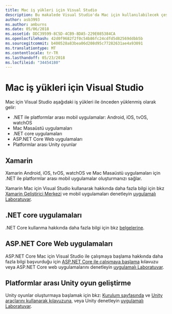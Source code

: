 ```yaml
---
title: Mac iş yükleri için Visual Studio
description: Bu makalede Visual Studio'da Mac için kullanılabilecek çeşitli iş yükleri
author: asb3993
ms.author: amburns
ms.date: 05/06/2018
ms.assetid: DDC39599-8C5D-4CB9-8DA5-229E085384CA
ms.openlocfilehash: 42d0f9682f2f0c54b86fc24cdfd5d82569ddbb5b
ms.sourcegitcommit: b400528a83bea06d208d95c77282631ae4a93091
ms.translationtype: MT
ms.contentlocale: tr-TR
ms.lasthandoff: 05/23/2018
ms.locfileid: "34454180"
---
```

# <a name="visual-studio-for-mac-workloads"></a>Mac iş yükleri için Visual Studio

Mac için Visual Studio aşağıdaki iş yükleri ile önceden yüklenmiş olarak gelir:

* .NET ile platformlar arası mobil uygulamalar: Android, iOS, tvOS, watchOS
* Mac Masaüstü uygulamaları
* .NET core uygulamaları
* ASP.NET Core Web uygulamaları
* Platformlar arası Unity oyunlar

## <a name="xamarin"></a>Xamarin

Xamarin Android, iOS, tvOS, watchOS ve Mac Masaüstü uygulamaları için .NET ile platformlar arası mobil uygulamalar oluşturmanızı sağlar.

Xamarin Mac için Visual Studio kullanarak hakkında daha fazla bilgi için bkz [Xamarin Geliştirici Merkezi](https://developer.xamarin.com/) ve mobil uygulamaları denetleyin [uygulamalı Laboratuvar](https://github.com/Microsoft/vs4mac-labs/tree/master/Mobile/Getting-Started).

## <a name="net-core-applications"></a>.NET core uygulamaları

.NET Core kullanma hakkında daha fazla bilgi için bkz [belgelerine](https://docs.microsoft.com/dotnet/core/).

## <a name="aspnet-core-web-applications"></a>ASP.NET Core Web uygulamaları

ASP.NET Core Mac için Visual Studio ile çalışmaya başlama hakkında daha fazla bilgi başvurduğu için [ASP.NET Core ile çalışmaya başlama](asp-net-core.md) kılavuzu veya ASP.NET Core web uygulamalarını denetleyin [uygulamalı Laboratuvar](https://github.com/Microsoft/vs4mac-labs/tree/master/Web/Getting-Started).

## <a name="cross-platform-unity-game-development"></a>Platformlar arası Unity oyun geliştirme

Unity oyunlar oluşturmaya başlamak için bkz: [Kurulum sayfasında](setup-vsmac-tools-unity.md) ve [Unity araçlarını kullanarak kılavuzuna](using-vsmac-tools-unity.md), veya Unity denetleyin [uygulamalı Laboratuvar](https://github.com/Microsoft/vs4mac-labs/tree/master/Unity/Getting-Started).
